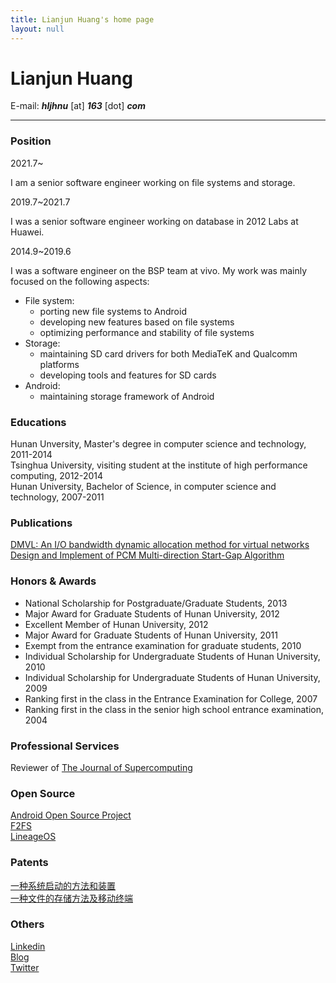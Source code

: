 ```yaml
---
title: Lianjun Huang's home page
layout: null
---
```


# Lianjun Huang
E-mail: ***hljhnu*** [at] ***163*** [dot] ***com***

---
### Position

2021.7~

I am a senior software engineer working on file systems and storage.

2019.7~2021.7

I was a senior software engineer working on database in 2012 Labs at Huawei.

2014.9~2019.6

I was a software engineer on the BSP team at vivo. My work was mainly focused on the following aspects:

- File system: 
	- porting new file systems to Android
	- developing new features based on file systems
	- optimizing performance and stability of file systems
- Storage:
	- maintaining SD card drivers for both MediaTeK and Qualcomm platforms
	- developing tools and features for SD cards
- Android:
	- maintaining storage framework of Android

### Educations
Hunan Unversity, Master's degree in computer science and technology, 2011-2014  
Tsinghua University, visiting student at the institute of high performance computing, 2012-2014  
Hunan University, Bachelor of Science, in computer science and technology, 2007-2011  

### Publications
[DMVL: An I/O bandwidth dynamic allocation method for virtual networks](https://www.sciencedirect.com/science/article/pii/S1084804513001380)  
[Design and Implement of PCM Multi-direction Start-Gap Algorithm](http://www.cnki.com.cn/Article/CJFDTotal-XXWX201603046.htm)

### Honors & Awards
- National Scholarship for Postgraduate/Graduate Students, 2013
- Major Award for Graduate Students of Hunan University, 2012
- Excellent Member of Hunan University, 2012
- Major Award for Graduate Students of Hunan University, 2011
- Exempt from the entrance examination for graduate students, 2010
- Individual Scholarship for Undergraduate Students of Hunan University, 2010
- Individual Scholarship for Undergraduate Students of Hunan University, 2009  
- Ranking first in the class in the Entrance Examination for College, 2007
- Ranking first in the class in the senior high school entrance examination, 2004

### Professional Services
Reviewer of [The Journal of Supercomputing](https://www.springer.com/computer/swe/journal/11227)

### Open Source
[Android Open Source Project](https://android-review.googlesource.com/)  
[F2FS](https://git.kernel.org/pub/scm/linux/kernel/git/jaegeuk/f2fs-tools.git/)  
[LineageOS](https://review.lineageos.org/#/q/huanglianjun)

### Patents  
[一种系统启动的方法和装置](http://www.soopat.com/Patent/201710953186)  
[一种文件的存储方法及移动终端](http://www.soopat.com/Patent/201611226950)

### Others
[Linkedin](https://www.linkedin.com/in/lianjun-huang-43964240/)  
[Blog](https://hljhnu.github.io/blog/)   
[Twitter](https://twitter.com/LianjunHuang)   

